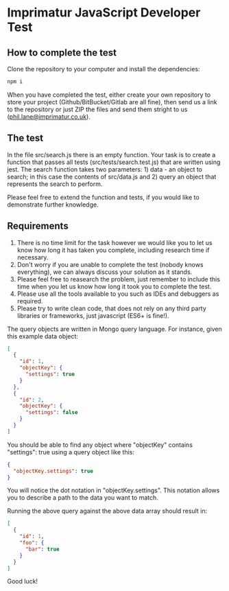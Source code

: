 # Imprimatur JavaScript Developer Test

## How to complete the test

Clone the repository to your computer and install the dependencies:

```bash
npm i
```

When you have completed the test, either create your own repository to store your project (Github/BitBucket/Gitlab are all fine), then send us a link to the repository or just ZIP the files and send them stright to us (phil.lane@imprimatur.co.uk).

## The test

In the file src/search.js there is an empty function. Your task is to create a function that passes all tests (src/tests/search.test.js) that are written using jest.
The search function takes two parameters: 1) data - an object to search; in this case the contents of src/data.js and 2) query an object that represents the search to perform.

Please feel free to extend the function and tests, if you would like to demonstrate further knowledge.

## Requirements

1.  There is no time limit for the task however we would like you to let us know how long it has taken you complete, including research time if necessary.
2.  Don't worry if you are unable to complete the test (nobody knows everything), we can always discuss your solution as it stands.
3.  Please feel free to reasearch the problem, just remember to include this time when you let us know how long it took you to complete the test.
4.  Please use all the tools available to you such as IDEs and debuggers as required.
5.  Please try to write clean code, that does not rely on any third party libraries or frameworks, just javascript (ES6+ is fine!).

The query objects are written in Mongo query language. For instance, given this example data object:

```json
[
  {
    "id": 1,
    "objectKey": {
      "settings": true
    }
  },
  {
    "id": 2,
    "objectKey": {
      "settings": false
    }
  }
]
```

You should be able to find any object where "objectKey" contains "settings": true using a query object like this:

```json
{
  "objectKey.settings": true
}
```

You will notice the dot notation in "objectKey.settings". This notation allows you to describe a path to the data you want to match.

Running the above query against the above data array should result in:

```json
[
  {
    "id": 1,
    "foo": {
      "bar": true
    }
  }
]
```

Good luck!
